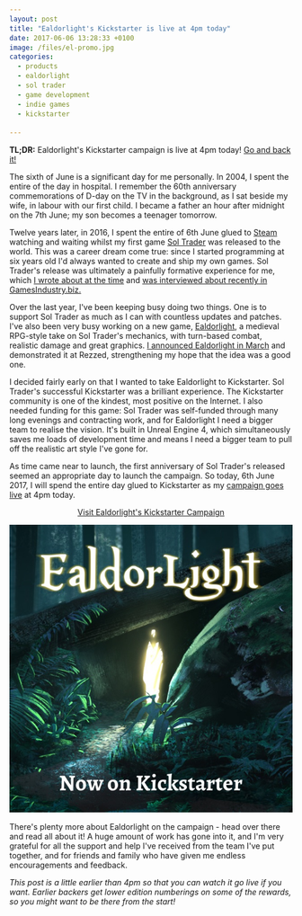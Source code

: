 ```yaml
---
layout: post
title: "Ealdorlight's Kickstarter is live at 4pm today"
date: 2017-06-06 13:28:33 +0100
image: /files/el-promo.jpg
categories:
  - products
  - ealdorlight
  - sol trader
  - game development
  - indie games
  - kickstarter

---
```


<div class='alert alert-success'><strong>TL;DR:</strong> Ealdorlight's Kickstarter campaign is live at 4pm today! <a href='https://www.kickstarter.com/projects/chrismdp/460088710?token=b18de00d'>Go and back it!</a></div>

The sixth of June is a significant day for me personally. In 2004, I spent the entire of the day in hospital. I remember the 60th anniversary commemorations of D-day on the TV in the background, as I sat beside my wife, in labour with our first child. I became a father an hour after midnight on the 7th June; my son becomes a teenager tomorrow.

Twelve years later, in 2016, I spent the entire of 6th June glued to [Steam](http://store.steampowered.com/app/396680) watching and waiting whilst my first game [Sol Trader](http://store.steampowered.com/app/396680/Sol_Trader/) was released to the world. This was a career dream come true: since I started programming at six years old I'd always wanted to create and ship my own games. Sol Trader's release was ultimately a painfully formative experience for me, which [I wrote about at the time](/2016/06/5-ways-i-screwed-up-sol-traders-launch-a-postmortem/) and [was interviewed about recently in GamesIndustry.biz.](http://www.gamesindustry.biz/articles/2017-06-05-i-was-completely-unprepared-for-releasing-a-game-in-the-modern-marketplace)

Over the last year, I've been keeping busy doing two things. One is to support Sol Trader as much as I can with countless updates and patches. I've also been very busy working on a new game, <a href='http://ealdorlight.com'>Ealdorlight</a>, a medieval RPG-style take on Sol Trader's mechanics, with turn-based combat, realistic damage and great graphics. [I announced Ealdorlight in March](/2017/03/introducing-ealdorlight/) and demonstrated it at Rezzed, strengthening my hope that the idea was a good one.

I decided fairly early on that I wanted to take Ealdorlight to Kickstarter. Sol Trader's successful Kickstarter was a brilliant experience. The Kickstarter community is one of the kindest, most positive on the Internet. I also needed funding for this game: Sol Trader was self-funded through many long evenings and contracting work, and for Ealdorlight I need a bigger team to realise the vision. It's built in Unreal Engine 4, which simultaneously saves me loads of development time and means I need a bigger team to pull off the realistic art style I've gone for.

As time came near to launch, the first anniversary of Sol Trader's released seemed an appropriate day to launch the campaign. So today, 6th June 2017, I will spend the entire day glued to Kickstarter as my [campaign goes live](https://www.kickstarter.com/projects/chrismdp/460088710?token=b18de00d) at 4pm today.

<a class='btn btn-success' style='text-align: center; display: block' href='https://www.kickstarter.com/projects/chrismdp/460088710?token=b18de00d'>Visit Ealdorlight's Kickstarter Campaign</a>

[![kickstarter launch](/files/el-promo.jpg)](https://www.kickstarter.com/projects/chrismdp/460088710?token=b18de00d)

There's plenty more about Ealdorlight on the campaign - head over there and read all about it! A huge amount of work has gone into it, and I'm very grateful for all the support and help I've received from the team I've put together, and for friends and family who have given me endless encouragements and feedback.

_This post is a little earlier than 4pm so that you can watch it go live if you want. Earlier backers get lower edition numberings on some of the rewards, so you might want to be there from the start!_
